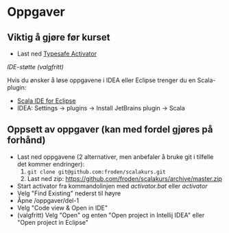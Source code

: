 Oppgaver
========

## Viktig å gjøre før kurset
* Last ned [Typesafe Activator](http://typesafe.com/platform/getstarted)

*IDE-støtte (valgfritt)*

Hvis du ønsker å løse oppgavene i IDEA eller Eclipse trenger du en Scala-plugin:

* [Scala IDE for Eclipse](http://scala-ide.org/)
* IDEA: Settings -> plugins -> Install JetBrains plugin -> Scala

## Oppsett av oppgaver (kan med fordel gjøres på forhånd)
* Last ned oppgavene (2 alternativer, men anbefaler å bruke git i tilfelle det kommer endringer):
  1. `git clone git@github.com:froden/scalakurs.git`
  2. Last ned zip: https://github.com/froden/scalakurs/archive/master.zip
* Start activator fra kommandolinjen med *activator.bat* eller *activator*
* Velg "Find Existing" nederst til høyre
* Åpne <scalakurs>/oppgaver/del-1
* Velg "Code view & Open in IDE"
* (valgfritt) Velg "Open" og enten "Open project in Intellij IDEA" eller "Open project in Eclipse"
